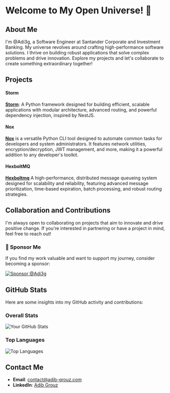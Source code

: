 # Welcome to My Open Universe! 🌌

## About Me
I'm @Adi3g, a Software Engineer at Santander Corporate and Investment Banking. My universe revolves around crafting high-performance software solutions. I thrive on building robust applications that solve complex problems and drive innovation. Explore my projects and let's collaborate to create something extraordinary together!

## Projects

#### Storm
[**Storm**](https://github.com/strmio/storm): A Python framework designed for building efficient, scalable applications with modular architecture, advanced routing, and powerful dependency injection, inspired by NestJS.

#### Nox 
 [**Nox**](https://github.com/Adi3g/nox-cli) is a versatile Python CLI tool designed to automate common tasks for developers and system administrators. It features network utilities, encryption/decryption, JWT management, and more, making it a powerful addition to any developer's toolkit.

#### HexboltMQ
[**Hexboltmq**](https://github.com/Adi3g/hexboltmq) A high-performance, distributed message queueing system designed for scalability and reliability, featuring advanced message prioritization, time-based expiration, batch processing, and robust routing strategies.


## Collaboration and Contributions
 I'm always open to collaborating on projects that aim to innovate and drive positive change. If you're interested in partnering or have a project in mind, feel free to reach out!

### 💖 Sponsor Me
If you find my work valuable and want to support my journey, consider becoming a sponsor:

[![Sponsor @Adi3g](https://img.shields.io/badge/Sponsor-@Adi3g-%23ea4aaa?style=for-the-badge&logo=github&logoColor=white)](https://github.com/sponsors/Adi3g)

## GitHub Stats

Here are some insights into my GitHub activity and contributions:

### Overall Stats

![Your GitHub Stats](https://github-readme-stats.vercel.app/api?username=Adi3g&show_icons=true&theme=dark&hide=issues,contribs&count_private=true&card_width=400)

### Top Languages

![Top Languages](https://github-readme-stats.vercel.app/api/top-langs/?username=Adi3g&layout=compact&hide=html,css&theme=dark)


## Contact Me
- **Email**: [contact@adib-grouz.com](mailto:contact@adib-grouz.com)
- **LinkedIn**: [Adib Grouz](https://www.linkedin.com/in/adib-grouz)
